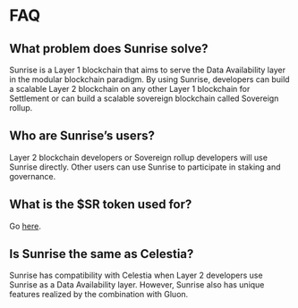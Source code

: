 # FAQ

## What problem does Sunrise solve?

Sunrise is a Layer 1 blockchain that aims to serve the Data Availability layer in the modular blockchain paradigm. By using Sunrise, developers can build a scalable Layer 2 blockchain on any other Layer 1 blockchain for Settlement or can build a scalable sovereign blockchain called Sovereign rollup.

## Who are Sunrise’s users?

Layer 2 blockchain developers or Sovereign rollup developers will use Sunrise directly. Other users can use Sunrise to participate in staking and governance.

## What is the $SR token used for?

Go [here](./sr/sr.md).

## Is Sunrise the same as Celestia?

Sunrise has compatibility with Celestia when Layer 2 developers use Sunrise as a Data Availability layer. However, Sunrise also has unique features realized by the combination with Gluon.
